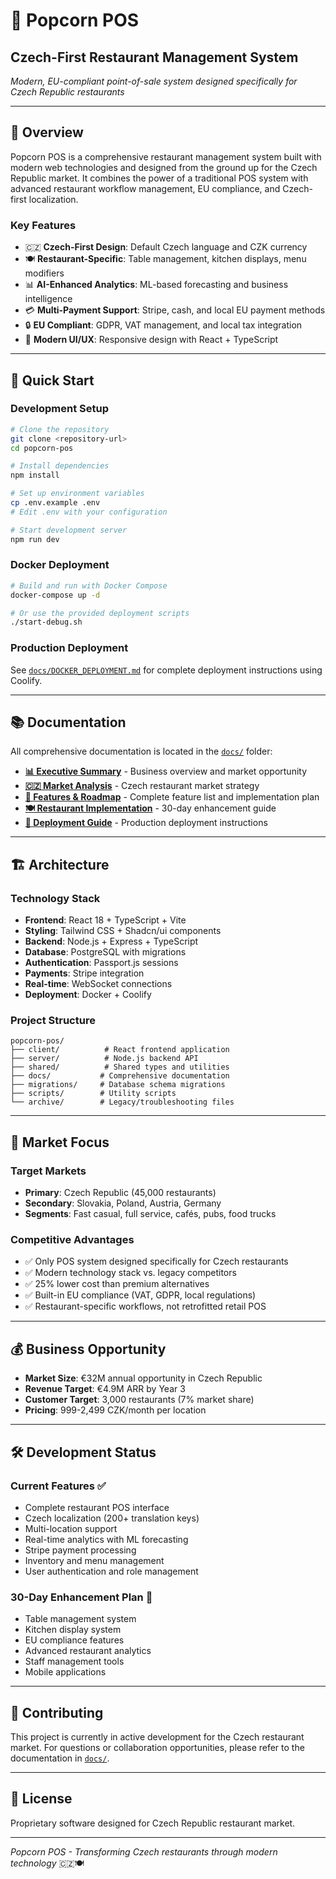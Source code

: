 # 🍿 Popcorn POS
## Czech-First Restaurant Management System

*Modern, EU-compliant point-of-sale system designed specifically for Czech Republic restaurants*

---

## 🌟 **Overview**

Popcorn POS is a comprehensive restaurant management system built with modern web technologies and designed from the ground up for the Czech Republic market. It combines the power of a traditional POS system with advanced restaurant workflow management, EU compliance, and Czech-first localization.

### **Key Features**
- 🇨🇿 **Czech-First Design**: Default Czech language and CZK currency
- 🍽️ **Restaurant-Specific**: Table management, kitchen displays, menu modifiers
- 📊 **AI-Enhanced Analytics**: ML-based forecasting and business intelligence
- 💳 **Multi-Payment Support**: Stripe, cash, and local EU payment methods
- 🔒 **EU Compliant**: GDPR, VAT management, and local tax integration
- 📱 **Modern UI/UX**: Responsive design with React + TypeScript

---

## 🚀 **Quick Start**

### **Development Setup**
```bash
# Clone the repository
git clone <repository-url>
cd popcorn-pos

# Install dependencies
npm install

# Set up environment variables
cp .env.example .env
# Edit .env with your configuration

# Start development server
npm run dev
```

### **Docker Deployment**
```bash
# Build and run with Docker Compose
docker-compose up -d

# Or use the provided deployment scripts
./start-debug.sh
```

### **Production Deployment**
See [`docs/DOCKER_DEPLOYMENT.md`](./docs/DOCKER_DEPLOYMENT.md) for complete deployment instructions using Coolify.

---

## 📚 **Documentation**

All comprehensive documentation is located in the [`docs/`](./docs/) folder:

- **[📊 Executive Summary](./docs/EXECUTIVE_SUMMARY.md)** - Business overview and market opportunity
- **[🇨🇿 Market Analysis](./docs/CZECH_RESTAURANT_MARKET_ANALYSIS.md)** - Czech restaurant market strategy  
- **[🚀 Features & Roadmap](./docs/FEATURES_AND_ROADMAP.md)** - Complete feature list and implementation plan
- **[🍽️ Restaurant Implementation](./docs/RESTAURANT_IMPLEMENTATION_GUIDE.md)** - 30-day enhancement guide
- **[🐳 Deployment Guide](./docs/DOCKER_DEPLOYMENT.md)** - Production deployment instructions

---

## 🏗️ **Architecture**

### **Technology Stack**
- **Frontend**: React 18 + TypeScript + Vite
- **Styling**: Tailwind CSS + Shadcn/ui components
- **Backend**: Node.js + Express + TypeScript
- **Database**: PostgreSQL with migrations
- **Authentication**: Passport.js sessions
- **Payments**: Stripe integration
- **Real-time**: WebSocket connections
- **Deployment**: Docker + Coolify

### **Project Structure**
```
popcorn-pos/
├── client/          # React frontend application
├── server/          # Node.js backend API
├── shared/          # Shared types and utilities
├── docs/           # Comprehensive documentation
├── migrations/     # Database schema migrations
├── scripts/        # Utility scripts
└── archive/        # Legacy/troubleshooting files
```

---

## 🎯 **Market Focus**

### **Target Markets**
- **Primary**: Czech Republic (45,000 restaurants)
- **Secondary**: Slovakia, Poland, Austria, Germany
- **Segments**: Fast casual, full service, cafés, pubs, food trucks

### **Competitive Advantages**
- ✅ Only POS system designed specifically for Czech restaurants
- ✅ Modern technology stack vs. legacy competitors
- ✅ 25% lower cost than premium alternatives
- ✅ Built-in EU compliance (VAT, GDPR, local regulations)
- ✅ Restaurant-specific workflows, not retrofitted retail POS

---

## 💰 **Business Opportunity**

- **Market Size**: €32M annual opportunity in Czech Republic
- **Revenue Target**: €4.9M ARR by Year 3
- **Customer Target**: 3,000 restaurants (7% market share)
- **Pricing**: 999-2,499 CZK/month per location

---

## 🛠️ **Development Status**

### **Current Features** ✅
- Complete restaurant POS interface
- Czech localization (200+ translation keys)
- Multi-location support
- Real-time analytics with ML forecasting
- Stripe payment processing
- Inventory and menu management
- User authentication and role management

### **30-Day Enhancement Plan** 🚧
- Table management system
- Kitchen display system
- EU compliance features
- Advanced restaurant analytics
- Staff management tools
- Mobile applications

---

## 🤝 **Contributing**

This project is currently in active development for the Czech restaurant market. For questions or collaboration opportunities, please refer to the documentation in [`docs/`](./docs/).

---

## 📄 **License**

Proprietary software designed for Czech Republic restaurant market.

---

*Popcorn POS - Transforming Czech restaurants through modern technology* 🇨🇿🍽️
